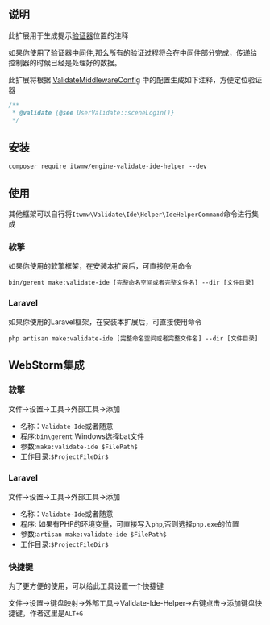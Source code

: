 ## 说明
此扩展用于生成提示[验证器](https://v.neww7.com)位置的注释

如果你使用了[验证器中间件](https://v.neww7.com/2/Middleware.html),那么所有的验证过程将会在中间件部分完成，传递给控制器的时候已经是处理好的数据。

此扩展将根据 [ValidateMiddlewareConfig](https://v.neww7.com/2/Middleware.html) 中的配置生成如下注释，方便定位验证器
```php
/**
 * @validate {@see UserValidate::sceneLogin()}
 */
```
## 安装
```shell
composer require itwmw/engine-validate-ide-helper --dev
```
## 使用
其他框架可以自行将`Itwmw\Validate\Ide\Helper\IdeHelperCommand`命令进行集成
### 软擎
如果你使用的软擎框架，在安装本扩展后，可直接使用命令
```shell
bin/gerent make:validate-ide [完整命名空间或者完整文件名] --dir [文件目录]
```
### Laravel
如果你使用的Laravel框架，在安装本扩展后，可直接使用命令
```shell
php artisan make:validate-ide [完整命名空间或者完整文件名] --dir [文件目录]
```
## WebStorm集成
### 软擎
文件->设置->工具->外部工具->添加
- 名称：`Validate-Ide`或者随意
- 程序:`bin\gerent` Windows选择bat文件
- 参数:`make:validate-ide $FilePath$`
- 工作目录:`$ProjectFileDir$`
### Laravel
文件->设置->工具->外部工具->添加
- 名称：`Validate-Ide`或者随意
- 程序: 如果有PHP的环境变量，可直接写入`php`,否则选择`php.exe`的位置
- 参数:`artisan make:validate-ide $FilePath$`
- 工作目录:`$ProjectFileDir$`

### 快捷键
为了更方便的使用，可以给此工具设置一个快捷键

文件->设置->键盘映射->外部工具->Validate-Ide-Helper->右键点击->添加键盘快捷键，作者这里是`ALT+G`